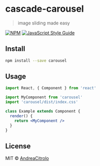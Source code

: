 # cascade-carousel

> image sliding made easy

[![NPM](https://img.shields.io/npm/v/carousel.svg)](https://www.npmjs.com/package/@thesoftwareacademy.it/carousel) [![JavaScript Style Guide](https://img.shields.io/badge/code_style-standard-brightgreen.svg)](https://standardjs.com)

## Install

```bash
npm install --save carousel
```

## Usage

```jsx
import React, { Component } from 'react'

import MyComponent from 'carousel'
import 'carousel/dist/index.css'

class Example extends Component {
  render() {
    return <MyComponent />
  }
}
```

## License

MIT © [AndreaCitrolo](https://github.com/AndreaCitrolo)
